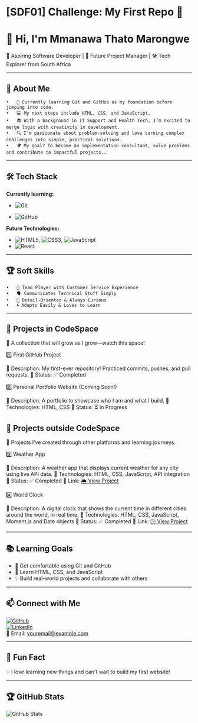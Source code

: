 # [SDF01] Challenge: My First Repo 🚀

# 👋 Hi, I'm Mmanawa Thato Marongwe

🌱 Aspiring Software Developer | 🎯 Future Project Manager | 🛠️ Tech Explorer from South Africa

---

 ## 🎯 About Me
	•	🧠 Currently learning Git and GitHub as my foundation before jumping into code.
	•	💻 My next steps include HTML, CSS, and JavaScript.
	•	📚 With a background in IT Support and Health Tech, I’m excited to merge logic with creativity in development.
	•	🔍 I’m passionate about problem-solving and love turning complex challenges into simple, practical solutions.
	•	🌍 My goal? To become an implementation consultant, solve problems and contribute to impactful projects..

---

## 🛠️ Tech Stack

**Currently learning:**

- ![Git](https://img.shields.io/badge/-Git-F05032?style=flat&logo=git&logoColor=white)

- ![GitHub](https://img.shields.io/badge/-GitHub-181717?style=flat-circle&logo=github)

**Future Technologies:**

- ![HTML5](https://img.shields.io/badge/-HTML5-black?style=flat-circle&logo=html5&logoColor=white), ![CSS3](https://img.shields.io/badge/-CSS3-black?style=flat-circle&logo=css3), ![JavaScript](https://img.shields.io/badge/-JavaScript-black?style=flat-circle&logo=javascript)
- ![React](https://img.shields.io/badge/-React-black?style=flat-circle&logo=react)

---

## 🏆 Soft Skills
	•	🤝 Team Player with Customer Service Experience
	•	🗣️ Communicates Technical Stuff Simply
	•	🎯 Detail-Oriented & Always Curious
	•	🌀 Adapts Easily & Loves to Learn

---

## 📌 Projects in CodeSpace

📌 A collection that will grow as I grow—watch this space!

1️⃣ First GitHub Project

🔹 Description: My first-ever repository! Practiced commits, pushes, and pull requests.
🔹 Status: ✅ Completed

2️⃣ Personal Portfolio Website (Coming Soon!)

🔹 Description: A portfolio to showcase who I am and what I build.
🔹 Technologies: HTML, CSS
🔹 Status: ⏳ In Progress

## 📌 Projects outside CodeSpace

📌 Projects I’ve created through other platforms and learning journeys.

3️⃣ Weather App

🔹 Description: A weather app that displays current weather for any city using live API data.
🔹 Technologies: HTML, CSS, JavaScript, API integration
🔹 Status: ✅ Completed
🔹 Link: [🌦️ View Project](https://regal-entremet-b5a03b.netlify.app/)

4️⃣ World Clock

🔹 Description: A digital clock that shows the current time in different cities around the world, in real time.
🔹 Technologies: HTML, CSS, JavaScript, Moment.js and Date objects
🔹 Status: ✅ Completed
🔹 Link: [🕒 View Project](https://world-clock-project-mt.netlify.app/)

---

## 📚 Learning Goals

- 🚀 Get comfortable using Git and GitHub
- 🎨 Learn HTML, CSS, and JavaScript
- 💡 Build real-world projects and collaborate with others

---

## 📫 Connect with Me

[![GitHub](https://img.shields.io/badge/-GitHub-181717?style=flat&logo=github&logoColor=white)](https://github.com/yourusername)  
[![LinkedIn](https://img.shields.io/badge/-LinkedIn-blue?style=flat&logo=linkedin&logoColor=white)](https://linkedin.com/in/yourprofile)  
📧 Email: [youremail@example.com](mailto:youremail@example.com)

---

## 🚀 Fun Fact

💡 I love learning new things and can't wait to build my first website!

---

## 🏆 GitHub Stats

![GitHub Stats](https://github-readme-stats.vercel.app/api?username=yourusername&show_icons=true&theme=radical)
